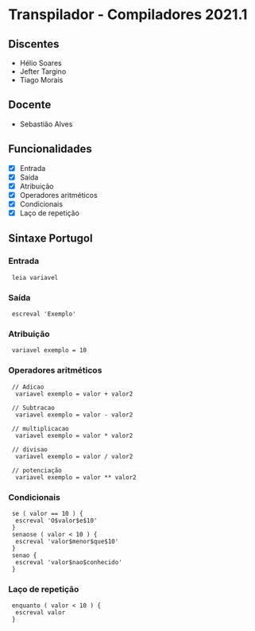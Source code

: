 # Transpilador - Compiladores 2021.1

## Discentes
 - Hélio Soares
 - Jefter Targino
 - Tiago Morais

## Docente
 - Sebastião Alves

## Funcionalidades
 - [x] Entrada
 - [x] Saída
 - [x] Atribuição
 - [x] Operadores aritméticos
 - [x] Condicionais
 - [x] Laço de repetição

## Sintaxe Portugol

 ### Entrada 
  ```
   leia variavel
  ```
 ### Saída 
  ```
   escreval 'Exemplo'
  ```
 ### Atribuição 
 ```
  variavel exemplo = 10
 ```
 ### Operadores aritméticos 
 ```
  // Adicao
   variavel exemplo = valor + valor2
   
  // Subtracao
   variavel exemplo = valor - valor2
  
  // multiplicacao
   variavel exemplo = valor * valor2
  
  // divisao
   variavel exemplo = valor / valor2
  
  // potenciação
   variavel exemplo = valor ** valor2
 ```
 ### Condicionais 
  ```
   se ( valor == 10 ) {
    escreval 'O$valor$e$10'
   }
   senaose ( valor < 10 ) {
    escreval 'valor$menor$que$10'
   }
   senao {
    escreval 'valor$nao$conhecido'
   }
  ```
 ### Laço de repetição 
  ```
   enquanto ( valor < 10 ) {
    escreval valor
   }
  ```
